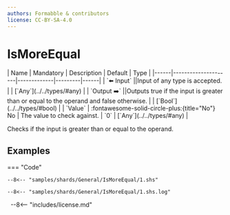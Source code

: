 ```yaml
---
authors: Formabble & contributors
license: CC-BY-SA-4.0
---
```



# IsMoreEqual

<div class="sh-parameters" markdown="1">
| Name | Mandatory | Description | Default | Type |
|------|---------------------|-------------|---------|------|
| `⬅️ Input` ||Input of any type is accepted. | | [`Any`](../../types/#any) |
| `Output ➡️` ||Outputs true if the input is greater than or equal to the operand and false otherwise. | | [`Bool`](../../types/#bool) |
| `Value` | :fontawesome-solid-circle-plus:{title="No"} No  | The value to check against. | `0` | [`Any`](../../types/#any) |

</div>

Checks if the input is greater than or equal to the operand.

## Examples

=== "Code"

  ```x86asm linenums="1"
  --8<-- "samples/shards/General/IsMoreEqual/1.shs"
  ```

  ```
  --8<-- "samples/shards/General/IsMoreEqual/1.shs.log"
  ```
&nbsp;
--8<-- "includes/license.md"

